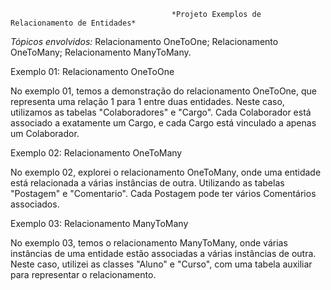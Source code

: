                                         *Projeto Exemplos de Relacionamento de Entidades*

*Tópicos envolvidos:*
Relacionamento OneToOne;
Relacionamento OneToMany;
Relacionamento ManyToMany.

Exemplo 01: Relacionamento OneToOne

No exemplo 01, temos a demonstração do relacionamento OneToOne, que representa uma relação 1 para 1 entre duas entidades. 
Neste caso, utilizamos as tabelas "Colaboradores" e "Cargo". Cada Colaborador está associado a exatamente um Cargo, 
e cada Cargo está vinculado a apenas um Colaborador.



Exemplo 02: Relacionamento OneToMany

No exemplo 02, explorei o relacionamento OneToMany, onde uma entidade está relacionada a várias instâncias de outra. 
Utilizando as tabelas "Postagem" e "Comentario". Cada Postagem pode ter vários Comentários associados.



Exemplo 03: Relacionamento ManyToMany

No exemplo 03, temos o relacionamento ManyToMany, onde várias instâncias de uma entidade estão associadas a várias
instâncias de outra. Neste caso, utilizei as classes "Aluno" e "Curso", com uma tabela auxiliar para representar o relacionamento.
